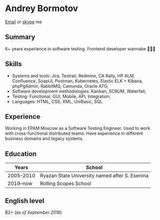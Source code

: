 # Andrey Bormotov

[Email](mailto:andrey_bormotov@epam.com) or [skype](skype:andrew.bormotov?chat) me


## Summary

6+ years experience in software testing. Frontend developer wannabe 🤔🤔🤔


## Skills

- Systems and tools: Jira, Testrail, Redmine, CA Rally, HP ALM, Confluence, SoapUI, Postman, Kubernetes, Elastic ELK + Kibana, phpPgAdmin, RabbitMQ, Camunda, Oracle ATG;
- Software development methodologies: Kanban, SCRUM, Waterfall;
- Testing: Functional, GUI, Mobile, API, Integration;
- Languages: HTML, CSS, XML, UniBasic, SQL


## Experience

Working in EPAM Moscow as a Software Testing Engineer. Used to work with cross-functional distributed teams. Have experience in different business domains and legacy systems.


## Education

|Years|School|
|---|---|
|2005–2010|Ryazan State University named after S. Esenina|
|2019–now|Rolling Scopes School|


## English level

B2+ (_as of September 2016_)
